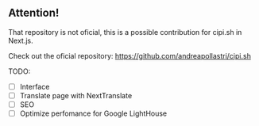 ## Attention!

That repository is not oficial, this is a possible contribution for cipi.sh in Next.js.

Check out the oficial repository: https://github.com/andreapollastri/cipi.sh

TODO:
- [ ] Interface
- [ ] Translate page with NextTranslate
- [ ] SEO
- [ ] Optimize perfomance for Google LightHouse